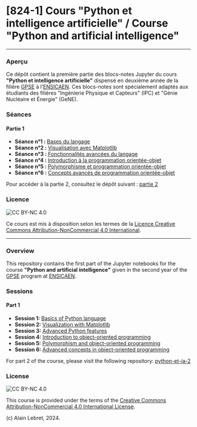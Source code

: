 # [824-1] Cours "Python et intelligence artificielle" / Course "Python and artificial intelligence"

---

### Aperçu

Ce dépôt contient la première partie des blocs-notes Jupyter du cours **"Python et intelligence artificielle"** dispensé en deuxième année de la filière [GPSE](https://www.ensicaen.fr/formation/diplomes-dingenieurs/formation-statut-etudiant/genie-physique-et-systemes-embarques/) à l'[ENSICAEN](https://www.ensicaen.fr). Ces blocs-notes sont spécialement adaptés aux étudiants des filières "Ingénierie Physique et Capteurs" (IPC) et "Génie Nucléaire et Énergie" (GeNE).

### Séances

#### Partie 1

- **Séance n°1 :** [Bases du langage](./seance_01.ipynb)
- **Séance n°2 :** [Visualisation avec Matplotlib](./seance_02.ipynb)
- **Séance n°3 :** [Fonctionnalités avancées du langage](./seance_03.ipynb)
- **Séance n°4 :** [Introduction à la programmation orientée-objet](./seance_04.ipynb)
- **Séance n°5 :** [Polymorphisme et programmation orientée-objet](./seance_05.ipynb)
- **Séance n°6 :** [Concepts avancés de programmation orientée-objet](./seance_06.ipynb)

Pour accéder à la partie 2, consultez le dépôt suivant : [partie 2](https://github.com/alainlebret/python-et-ia-2)

### Licence

![CC BY-NC 4.0](https://img.shields.io/badge/License-CC%20BY--NC%204.0-lightgrey.svg)

Ce cours est mis à disposition selon les termes de la [Licence Creative Commons Attribution-NonCommercial 4.0 International](https://creativecommons.org/licenses/by-nc/4.0/).

---

### Overview

This repository contains the first part of the Jupyter notebooks for the course **"Python and artificial intelligence"** given in the second year of the [GPSE](https://www.ensicaen.fr/formation/diplomes-dingenieurs/formation-statut-etudiant/genie-physique-et-systemes-embarques/) program at [ENSICAEN](https://www.ensicaen.fr).

### Sessions

#### Part 1

- **Session 1:** [Basics of Python language](./seance_01.ipynb)
- **Session 2:** [Visualization with Matplotlib](./seance_02.ipynb)
- **Session 3:** [Advanced Python features](./seance_03.ipynb)
- **Session 4:** [Introduction to object-oriented programming](./seance_04.ipynb)
- **Session 5:** [Polymorphism and object-oriented programming](./seance_05.ipynb)
- **Session 6:** [Advanced concepts in object-oriented programming](./seance_06.ipynb)

For part 2 of the course, please visit the following repository: [python-et-ia-2](https://github.com/alainlebret/python-et-ia-2)

### License

![CC BY-NC 4.0](https://img.shields.io/badge/License-CC%20BY--NC%204.0-lightgrey.svg)

This course is provided under the terms of the [Creative Commons Attribution-NonCommercial 4.0 International License](https://creativecommons.org/licenses/by-nc/4.0/).

(c) Alain Lebret, 2024.
